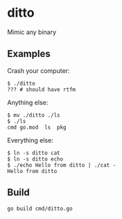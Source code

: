# ditto

Mimic any binary

## Examples

Crash your computer:
```shell
$ ./ditto
??? # should have rtfm
```

Anything else:
```
$ mv ./ditto ./ls
$ ./ls
cmd	go.mod	ls	pkg
```

Everything else:
```
$ ln -s ditto cat
$ ln -s ditto echo
$ ./echo Hello from ditto | ./cat -
Hello from ditto
```

## Build

```shell
go build cmd/ditto.go
```
